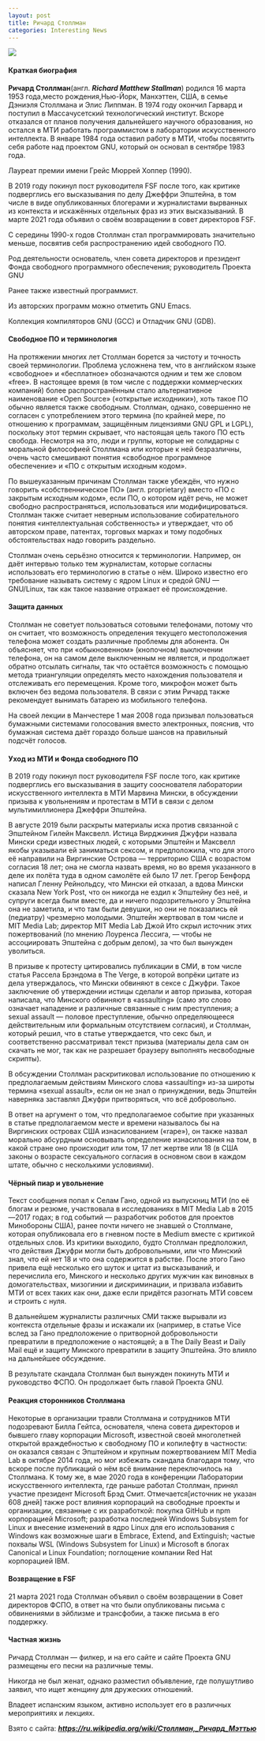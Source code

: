 ```yaml
---
layout: post
title: Ричард Столлман  
categories: Interesting News
---
```


![](/image/my_image/Richard_Stallman.jpg)

#### Краткая биография

 **Ричард Столлман**(англ. ***Richard Matthew Stallman***) родился 16 марта 1953 года,место 
 рождения,Нью-Йорк, Манхэттен,
 США, в семье Дэниэля Столлмана и Элис 
  Липпман. В 1974 году окончил Гарвард и поступил в Массачусетский технологический институт. 
  Вскоре отказался от планов получения дальнейшего научного образования, но остался в МТИ 
  работать программистом в лаборатории искусственного интеллекта. В январе 1984 года оставил 
 работу в МТИ, чтобы посвятить себя работе над проектом GNU, который он основал в сентябре 1983 года.

Лауреат премии имени Грейс Мюррей Хоппер (1990).

 В 2019 году покинул пост руководителя FSF после того, как критике подверглись его высказывания 
  по делу Джеффри Эпштейна, в том числе в виде опубликованных блогерами и журналистами вырванных 
  из контекста и искажённых отдельных фраз из этих высказываний. В марте 2021 года объявил о 
 своём возвращении в совет директоров FSF.

 С середины 1990-х годов Столлман стал программировать значительно меньше, посвятив себя 
 распространению идей свободного ПО.

 Род деятельности	основатель, член совета директоров и президент Фонда свободного программного 
 обеспечения; руководитель Проекта GNU

Ранее также известный программист. 

Из авторских программ можно отметить GNU Emacs.

Коллекция компиляторов GNU (GCC) и Отладчик GNU (GDB).

#### Свободное ПО и терминология

На протяжении многих лет Столлман борется за чистоту и точность своей терминологии. Проблема усложнена тем, что в английском языке «свободное» и «бесплатное» обозначаются одним и тем же словом «free». В настоящее время (в том числе с поддержки коммерческих компаний) более распространённым стало альтернативное наименование «Open Source» («открытые исходники»), хоть такое ПО обычно является также свободным. Столлман, однако, совершенно не согласен с употреблением этого термина (по крайней мере, по отношению к программам, защищённым лицензиями GNU GPL и LGPL), поскольку этот термин скрывает, что настоящая цель такого ПО есть свобода. Несмотря на это, люди и группы, которые не солидарны с моральной философией Столлмана или которые к ней безразличны, очень часто смешивают понятия «свободное программное обеспечение» и «ПО с открытым исходным кодом».

По вышеуказанным причинам Столлман также убеждён, что нужно говорить «собственническое ПО» (англ. proprietary) вместо «ПО с закрытым исходным кодом», если ПО, о котором идёт речь, не может свободно распространяться, использоваться или модифицироваться. Столлман также считает неверным использование собирательного понятия «интеллектуальная собственность» и утверждает, что об авторском праве, патентах, торговых марках и тому подобных обстоятельствах надо говорить раздельно.

Столлман очень серьёзно относится к терминологии. Например, он даёт интервью только тем журналистам, которые согласны использовать его терминологию в статье о нём. Широко известно его требование называть систему с ядром Linux и средой GNU — GNU/Linux, так как такое название отражает её происхождение.

#### Защита данных

Столлман не советует пользоваться сотовыми телефонами, потому что он считает, что возможность определения текущего местоположения телефона может создать различные проблемы для абонента. Он объясняет, что при «обыкновенном» (кнопочном) выключении телефона, он на самом деле выключенным не является, и продолжает обратно отсылать сигналы, так что остаётся возможность с помощью метода триангуляции определять место нахождения пользователя и отслеживать его перемещения. Кроме того, микрофон может быть включен без ведома пользователя. В связи с этим Ричард также рекомендует вынимать батарею из мобильного телефона.

На своей лекции в Манчестере 1 мая 2008 года призывал пользоваться бумажными системами голосования вместо электронных, пояснив, что бумажная система даёт гораздо больше шансов на правильный подсчёт голосов.

#### Уход из МТИ и Фонда свободного ПО

В 2019 году покинул пост руководителя FSF после того, как критике подверглись его высказывания в защиту сооснователя лаборатории искусcтвенного интеллекта в МТИ Марвина Мински, в обсуждении призыва к увольнениям и протестам в МТИ в связи с делом мультимиллионера Джеффри Эпштейна.

В августе 2019 были раскрыты материалы иска против связанной с Эпштейном Гилейн Максвелл. Истица Вирджиния Джуфри назвала Мински среди известных людей, с которыми Эпштейн и Максвелл якобы указывали ей заниматься сексом, и предположила, что для этого её направили на Виргинские Острова — территорию США с возрастом согласия 18 лет; она не смогла назвать время, но во время указанного в деле их полёта туда в одном самолёте ей было 17 лет. Грегор Бенфорд написал Гленну Рейнольдсу, что Мински ей отказал, а вдова Мински сказала New York Post, что он никогда не ездил к Эпштейну без неё, и супруги всегда были вместе, да и ничего подозрительного у Эпштейна она не заметила, и что там были девушки, но они не показались ей (педиатру) чрезмерно молодыми. Эпштейн жертвовал в том числе и MIT Media Lab; директор MIT Media Lab Джой Ито скрыл источник этих пожертвований (по мнению Лоуренса Лессига, — чтобы не ассоциировать Эпштейна с добрым делом), за что был вынужден уволиться.

В призыве к протесту цитировались публикации в СМИ, в том числе статья Рассела Брэндома в The Verge, в которой вопрёки цитате из дела утверждалось, что Мински обвиняют в сексе с Джуфри. Такое заключение об утверждении истицы сделали и автор призыва, которая написала, что Минского обвиняют в «assaulting» (само это слово означает нападение и различные связанные с ним преступления; а sexual assault — половое преступление, обычно определяющееся действительным или формальным отсутствием согласия), и Столлман, который решил, что в статье утверждается, что секс был, и соответственно рассматривал текст призыва (материалы дела сам он скачать не мог, так как не разрешает браузеру выполнять несвободные скрипты).

В обсуждении Столлман раскритиковал использование по отношению к предполагаемым действиям Минского слова «assaulting» из-за широты термина «sexual assault», если он не знал о принуждении, ведь Эпштейн наверняка заставлял Джуфри притворяться, что всё добровольно.

В ответ на аргумент о том, что предполагаемое событие при указанных в статье предполагаемом месте и времени называлось бы на Виргинских островах США изнасилованием («rape»), он также назвал морально абсурдным основывать определение изнасилования на том, в какой стране оно происходит или том, 17 лет жертве или 18 (в США законы о возрасте сексуального согласия в основном свои в каждом штате, обычно с несколькими условиями).

#### Чёрный пиар и увольнение

Текст сообщения попал к Селам Гано, одной из выпускниц МТИ (по её блогам и резюме, участвовала в исследованиях в MIT Media Lab в 2015—2017 годах; в год событий — разработчик роботов для проектов Минобороны США), ранее почти ничего не знавшей о Столлмане, которая опубликовала его в гневном посте в Medium вместе с критикой отдельных слов. Из критики выходило, будто Столлман предположил, что действия Джуфри могли быть добровольными, или что Минский знал, что ей нет 18 и что она содержится в рабстве. После этого Гано привела ещё несколько его шуток и цитат из высказываний, и перечислила его, Минского и несколько других мужчин как виновных в домогательствах, мизогинии и дискриминации, и призвала избавить МТИ от всех таких как они, даже если придётся разогнать МТИ совсем и строить с нуля.

В дальнейшем журналисты различных СМИ также вырывали из контекста отдельные фразы и искажали их (например, в статье Vice вслед за Гано предположение о притворной добровольности превратили в предположение о настоящей; а в The Daily Beast и Daily Mail ещё и защиту Минского превратили в защиту Эпштейна. Это влияло на дальнейшее обсуждение.

В результате скандала Столлман был вынужден покинуть МТИ и руководство ФСПО. Он продолжает быть главой Проекта GNU.

#### Реакция сторонников Столлмана

Некоторые в организации травли Столлмана и сотрудников МТИ подозревают Билла Гейтса, основателя, члена совета директоров и бывшего главу корпорации Microsoft, известной своей многолетней открытой враждебностью к свободному ПО и копилефту в частности: он оказался связан с Эпштейном и крупным пожертвованием MIT Media Lab в октябре 2014 года, но мог избежать скандала благодаря тому, что вскоре после публикаций о нём всё внимание переключилось на Столлмана. К тому же, в мае 2020 года в конференции Лаборатории искусственного интеллекта, где раньше работал Столлман, принял участие президент Microsoft Брэд Смит. Отмечается[источник не указан 608 дней] также рост влияния корпораций на свободные проекты и организации, связанные с их разработкой: покупка GitHub и npm корпорацией Microsoft; разработка последней Windows Subsystem for Linux и внесение изменений в ядро Linux для его использования с Windows как возможные шаги в Embrace, Extend, and Extinguish; частые похвалы WSL (Windows Subsystem for Linux) и Microsoft в блогах Canonical и Linux Foundation; поглощение компании Red Hat корпорацией IBM.

#### Возвращение в FSF

21 марта 2021 года Столлман объявил о своём возвращении в Совет директоров ФСПО, в ответ на что были опубликованы письма с обвинениями в эйблизме и трансфобии, а также письма в его поддержку.

#### Частная жизнь

Ричард Столлман — филкер, и на его сайте и сайте Проекта GNU размещены его песни на различные темы.

Никогда не был женат, однако разместил объявление, где полушутливо заявил, что ищет женщину для дружеских отношений.

Владеет испанским языком, активно использует его в различных мероприятиях и лекциях.

Взято с сайта: ***https://ru.wikipedia.org/wiki/Столлман,_Ричард_Мэттью***